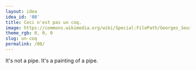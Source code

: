 ```yaml
---
layout: idea
idea_id: '08'
title: Ceci n'est pas un coq.
image: https://commons.wikimedia.org/wiki/Special:FilePath/Georges_Seurat_-_A_Sunday_on_La_Grande_Jatte_--_1884_-_Google_Art_Project.jpg
theme_rgb: 0, 0, 0
slug: un-coq
permalink: /08/
---
```


It's not a pipe. It's a painting of a pipe.

